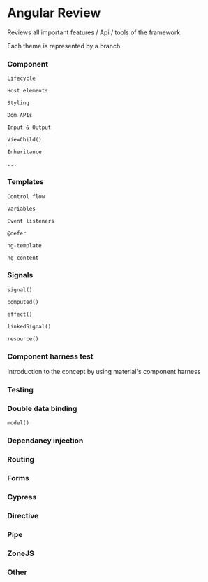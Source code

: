 # Angular Review

Reviews all important features / Api / tools of the framework.

Each theme is represented by a branch.

### Component

```
Lifecycle

Host elements

Styling

Dom APIs

Input & Output

ViewChild()

Inheritance

...
```

### Templates
```
Control flow

Variables

Event listeners

@defer

ng-template

ng-content
```
### Signals

```
signal()

computed()

effect()

linkedSignal()

resource()
```

### Component harness test

Introduction to the concept by using material's component harness

### Testing

### Double data binding

```
model()
```

### Dependancy injection

### Routing

### Forms

### Cypress

### Directive

### Pipe

### ZoneJS

### Other
